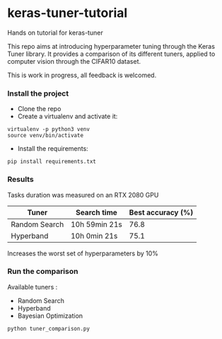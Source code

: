 # keras-tuner-tutorial
Hands on tutorial for keras-tuner

This repo aims at introducing hyperparameter tuning through the Keras Tuner library.
It provides a comparison of its different tuners, applied to computer vision through the CIFAR10 dataset.

This is work in progress, all feedback is welcomed.

### Install the project
- Clone the repo
- Create a virtualenv and activate it:
```
virtualenv -p python3 venv
source venv/bin/activate
```
- Install the requirements:
```
pip install requirements.txt
```


### Results

Tasks duration was measured on an RTX 2080 GPU

| Tuner                 | Search time   | Best accuracy (%) |
|-----------------------|---------------|-------------------|
| Random Search         | 10h 59min 21s | 76.8              |
| Hyperband             | 10h 0min 21s  | 75.1              |

Increases the worst set of hyperparameters by 10%

### Run the comparison
Available tuners :

- Random Search
- Hyperband
- Bayesian Optimization

```
python tuner_comparison.py
```
